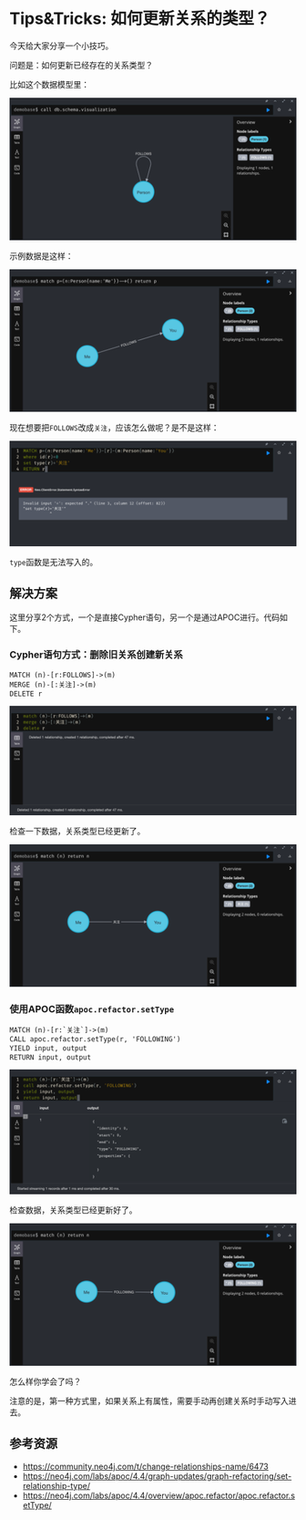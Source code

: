 # Tips&Tricks: 如何更新关系的类型？

今天给大家分享一个小技巧。

问题是：如何更新已经存在的关系类型？

比如这个数据模型里：

![1-schema](tips-tricks-update-relationship-type/1-schema.png)

示例数据是这样：

![2-data](tips-tricks-update-relationship-type/2-data.png)

现在想要把`FOLLOWS`改成`关注`，应该怎么做呢？是不是这样：

![3-change-type](tips-tricks-update-relationship-type/3-change-type.png)

`type`函数是无法写入的。

## 解决方案

这里分享2个方式，一个是直接Cypher语句，另一个是通过APOC进行。代码如下。

### Cypher语句方式：删除旧关系创建新关系

```cypher
MATCH (n)-[r:FOLLOWS]->(m)
MERGE (n)-[:关注]->(m)
DELETE r
```

![4-method-1](tips-tricks-update-relationship-type/4-method-1.png)

检查一下数据，关系类型已经更新了。

![5-method-1-check](tips-tricks-update-relationship-type/5-method-1-check.png)

### 使用APOC函数`apoc.refactor.setType`

```cypher
MATCH (n)-[r:`关注`]->(m)
CALL apoc.refactor.setType(r, 'FOLLOWING')
YIELD input, output
RETURN input, output
```

![6-method-2](tips-tricks-update-relationship-type/6-method-2.png)

检查数据，关系类型已经更新好了。

![7-method-2-check](tips-tricks-update-relationship-type/7-method-2-check.png)

怎么样你学会了吗？

注意的是，第一种方式里，如果关系上有属性，需要手动再创建关系时手动写入进去。

## 参考资源

- https://community.neo4j.com/t/change-relationships-name/6473
- https://neo4j.com/labs/apoc/4.4/graph-updates/graph-refactoring/set-relationship-type/
- https://neo4j.com/labs/apoc/4.4/overview/apoc.refactor/apoc.refactor.setType/